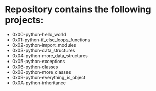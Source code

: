 # Repository contains the following projects:

* 0x00-python-hello_world  
* 0x01-python-if_else_loops_functions  
* 0x02-python-import_modules  
* 0x03-python-data_structures  
* 0x04-python-more_data_structures  
* 0x05-python-exceptions
* 0x06-python-classes
* 0x08-python-more_classes
* 0x09-python-everything_is_object  
* 0x0A-python-inheritance  
